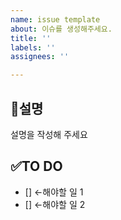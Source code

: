 ```yaml
---
name: issue template
about: 이슈를 생성해주세요.
title: ''
labels: ''
assignees: ''

---
```


## 📌설명
설명을 작성해 주세요

## ✅TO DO
- [] ←해야할 일 1
- [] ←해야할 일 2
